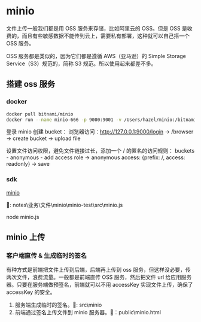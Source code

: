 # minio

文件上传一般我们都是用 OSS 服务来存储，比如阿里云的 OSS。但是 OSS 是收费的，而且有些敏感数据不能传到云上，需要私有部署，这种就可以自己搭一个 OSS 服务。

OSS 服务都是类似的，因为它们都是遵循 AWS（亚马逊）的 Simple Storage Service（S3）规范的，简称 S3 规范。所以使用起来都差不多。

## 搭建 oss 服务

### docker

```sh
docker pull bitnami/minio
docker run --name minio-666 -p 9000:9001 -v /Users/hazel/minio:/bitnami/minio/data -e MINIO_ROOT_USER=username -e MINIO_ROOT_PASSWORD=password -d bitnami/minio
```

登录 minio 创建 bucket：
浏览器访问：http://127.0.0.1:9000/login -> /browser -> create bucket -> upload file

设置文件访问权限，避免文件链接过长，添加一个 / 的匿名的访问规则：
buckets - anonymous - add access role -> anonymous access: {prefix: /, access: readonly} -> save

### sdk

[minio](https://min.io/docs/minio/linux/developers/javascript/minio-javascript.html)

🌰: notes\业务\文件\minio\minio-test\src\minio.js

node minio.js

## minio 上传

### 客户端直传 & 生成临时的签名

有种方式是前端把文件上传到后端，后端再上传到 oss 服务，但这样没必要，传两次文件，浪费流量。一般都是前端直传 OSS 服务，然后把文件 url 给应用服务器。只要在服务端做预签名，前端就可以不用 accessKey 实现文件上传，确保了 accessKey 的安全。

1. 服务端生成临时的签名。🌰: src\minio
2. 前端通过签名上传文件到 minio 服务器。🌰：public\minio.html
